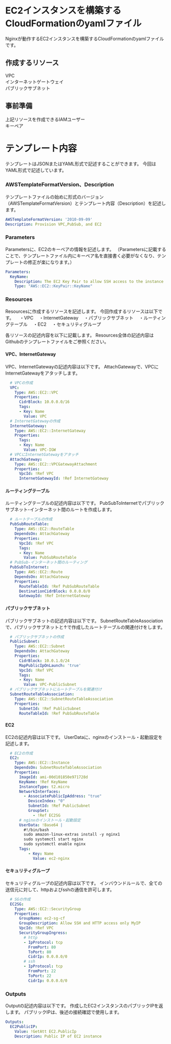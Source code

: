 # EC2インスタンスを構築するCloudFormationのyamlファイル
Nginxが動作するEC2インスタンスを構築するCloudFormationのyamlファイルです。

## 作成するリソース
VPC
<br>
インターネットゲートウェイ
<br>
パブリックサブネット


## 事前準備
上記リソースを作成できるIAMユーザー
<br>
キーペア

# テンプレート内容
テンプレートはJSONまたはYAML形式で記述することができます。
今回はYAML形式で記述しています。

### AWSTemplateFormatVersion、Description

テンプレートファイルの始めに形式のバージョン（AWSTemplateFormatVersion）とテンプレート内容（Description）を記述します。

```yaml
AWSTemplateFormatVersion: '2010-09-09'
Description: Provision VPC,PubSub, and EC2
```

### Parameters
Parametersに、EC2のキーペアの情報を記述します。
（Parametersに記載することで、テンプレートファイル内にキーペア名を直接書く必要がなくなり、テンプレートの修正が楽になります。）

```yaml
Parameters: 
  KeyName:
    Description: The EC2 Key Pair to allow SSH access to the instance
    Type: "AWS::EC2::KeyPair::KeyName"
```

### Resources

Resourcesに作成するリソースを記述します。
今回作成するリソースは以下です。
　・VPC
　・InternetGateway
　・パブリックサブネット
　・ルーティングテーブル
　・EC2
　・セキュリティグループ

各リソースの記述内容を以下に記載します。
Resources全体の記述内容はGithubのテンプレートファイルをご参照ください。


#### VPC、InternetGateway
VPC、InternetGatewayの記述内容は以下です。
AttachGatewayで、VPCにInternetGatewayをアタッチします。
```yaml
  # VPCの作成
  VPC:
    Type: AWS::EC2::VPC
    Properties:
      CidrBlock: 10.0.0.0/16
      Tags:
      - Key: Name
        Value: VPC
  # InternetGatewayの作成
  InternetGateway:
    Type: AWS::EC2::InternetGateway
    Properties:
      Tags:
      - Key: Name
        Value: VPC-IGW
  # VPCにInternetGatewayをアタッチ
  AttachGateway:
    Type: AWS::EC2::VPCGatewayAttachment
    Properties:
      VpcId: !Ref VPC
      InternetGatewayId: !Ref InternetGateway
```

#### ルーティングテーブル
ルーティングテーブルの記述内容は以下です。
PubSubToInternetでパブリックサブネット-インターネット間のルートを作成します。

```yaml
  # ルートテーブルの作成
  PubSubRouteTable:
    Type: AWS::EC2::RouteTable
    DependsOn: AttachGateway
    Properties:
      VpcId: !Ref VPC
      Tags:
      - Key: Name
        Value: PubSubRouteTable
  # PubSub-インターネット間のルーティング
  PubSubToInternet:
    Type: AWS::EC2::Route
    DependsOn: AttachGateway
    Properties:
      RouteTableId: !Ref PubSubRouteTable
      DestinationCidrBlock: 0.0.0.0/0
      GatewayId: !Ref InternetGateway
```

#### パブリックサブネット
パブリックサブネットの記述内容は以下です。
SubnetRouteTableAssociationで、パブリックサブネットと↑で作成したルートテーブルの関連付けをします。

```yaml
  # パブリックサブネットの作成
  PublicSubnet:
    Type: AWS::EC2::Subnet
    DependsOn: AttachGateway
    Properties:
      CidrBlock: 10.0.1.0/24
      MapPublicIpOnLaunch: 'true'
      VpcId: !Ref VPC
      Tags:
      - Key: Name
        Value: VPC-PublicSubnet
  # パブリックサブネットにルートテーブルを関連付け
  SubnetRouteTableAssociation:
    Type: AWS::EC2::SubnetRouteTableAssociation
    Properties:
      SubnetId: !Ref PublicSubnet
      RouteTableId: !Ref PubSubRouteTable
```

#### EC2
EC2の記述内容は以下です。
UserDataに、nginxのインストール・起動設定を記述します。

```yaml
  # EC2の作成
  EC2: 
    Type: AWS::EC2::Instance
    DependsOn: SubnetRouteTableAssociation
    Properties: 
      ImageId: ami-00d101850e971728d
      KeyName: !Ref KeyName
      InstanceType: t2.micro
      NetworkInterfaces: 
        - AssociatePublicIpAddress: "true"
          DeviceIndex: "0"
          SubnetId: !Ref PublicSubnet
          GroupSet:
            - !Ref EC2SG
      # nginxのインストール・起動設定
      UserData: !Base64 |
        #!/bin/bash
        sudo amazon-linux-extras install -y nginx1
        sudo systemctl start nginx
        sudo systemctl enable nginx
      Tags:
          - Key: Name
            Value: ec2-nginx
```

#### セキュリティグループ
セキュリティグループの記述内容は以下です。
インバウンドルールで、全ての送信元に対して、httpおよびsshの通信を許可します。

```yaml
  # SGの作成
  EC2SG:
    Type: AWS::EC2::SecurityGroup
    Properties:
      GroupName: ec2-sg-cf
      GroupDescription: Allow SSH and HTTP access only MyIP
      VpcId: !Ref VPC
      SecurityGroupIngress:
        # http
        - IpProtocol: tcp
          FromPort: 80
          ToPort: 80
          CidrIp: 0.0.0.0/0
        # ssh
        - IpProtocol: tcp
          FromPort: 22
          ToPort: 22
          CidrIp: 0.0.0.0/0
```

### Outputs

Outputの記述内容は以下です。
作成したEC2インスタンスのパブリックIPを返します。
パブリックIPは、後述の接続確認で使用します。

```yaml
Outputs:
  EC2PublicIP:
    Value: !GetAtt EC2.PublicIp
    Description: Public IP of EC2 instance
```
